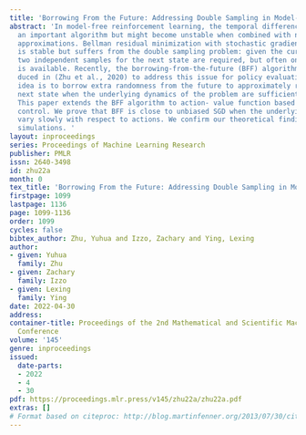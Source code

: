 ```yaml
---
title: 'Borrowing From the Future: Addressing Double Sampling in Model-free Control'
abstract: 'In model-free reinforcement learning, the temporal difference method is
  an important algorithm but might become unstable when combined with nonlinear function
  approximations. Bellman residual minimization with stochastic gradient descent (SGD)
  is stable but suffers from the double sampling problem: given the current state,
  two independent samples for the next state are required, but often only one sample
  is available. Recently, the borrowing-from-the-future (BFF) algorithm was intro-
  duced in (Zhu et al., 2020) to address this issue for policy evaluation. The main
  idea is to borrow extra randomness from the future to approximately re-sample the
  next state when the underlying dynamics of the problem are sufficiently smooth.
  This paper extends the BFF algorithm to action- value function based model-free
  control. We prove that BFF is close to unbiased SGD when the underlying dynamics
  vary slowly with respect to actions. We confirm our theoretical findings with numerical
  simulations. '
layout: inproceedings
series: Proceedings of Machine Learning Research
publisher: PMLR
issn: 2640-3498
id: zhu22a
month: 0
tex_title: 'Borrowing From the Future: Addressing Double Sampling in Model-free Control'
firstpage: 1099
lastpage: 1136
page: 1099-1136
order: 1099
cycles: false
bibtex_author: Zhu, Yuhua and Izzo, Zachary and Ying, Lexing
author:
- given: Yuhua
  family: Zhu
- given: Zachary
  family: Izzo
- given: Lexing
  family: Ying
date: 2022-04-30
address:
container-title: Proceedings of the 2nd Mathematical and Scientific Machine Learning
  Conference
volume: '145'
genre: inproceedings
issued:
  date-parts:
  - 2022
  - 4
  - 30
pdf: https://proceedings.mlr.press/v145/zhu22a/zhu22a.pdf
extras: []
# Format based on citeproc: http://blog.martinfenner.org/2013/07/30/citeproc-yaml-for-bibliographies/
---
```

